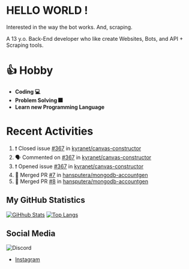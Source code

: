 # HELLO WORLD !

Interested in the way the bot works. And, scraping.

A 13 y.o. Back-End developer who like create Websites, Bots, and API + Scraping tools.

# 👍 Hobby

- **Coding 💻**
- **Problem Solving 🎆**
- **Learn new Programming Language**

# Recent Activities

<!--START_SECTION:activity-->
1. ❗️ Closed issue [#367](https://github.com/kyranet/canvas-constructor/issues/367) in [kyranet/canvas-constructor](https://github.com/kyranet/canvas-constructor)
2. 🗣 Commented on [#367](https://github.com/kyranet/canvas-constructor/issues/367) in [kyranet/canvas-constructor](https://github.com/kyranet/canvas-constructor)
3. ❗️ Opened issue [#367](https://github.com/kyranet/canvas-constructor/issues/367) in [kyranet/canvas-constructor](https://github.com/kyranet/canvas-constructor)
4. 🎉 Merged PR [#7](https://github.com/hansputera/mongodb-accountgen/pull/7) in [hansputera/mongodb-accountgen](https://github.com/hansputera/mongodb-accountgen)
5. 🎉 Merged PR [#8](https://github.com/hansputera/mongodb-accountgen/pull/8) in [hansputera/mongodb-accountgen](https://github.com/hansputera/mongodb-accountgen)
<!--END_SECTION:activity-->

## My GitHub Statistics
[![GiHhub Stats](https://github-readme-stats.vercel.app/api?username=hansputera&show_icons=true&theme=dark)](https://github.com/hansputera)
[![Top Langs](https://github-readme-stats.vercel.app/api/top-langs/?username=hansputera&layout=compact&theme=dark)](https://github.com/hansputera)

## Social Media

![Discord](https://discord.c99.nl/widget/theme-3/642518159013969920.png)
- [Instagram](https://instagram.com/hanif.dwy.putra12)

